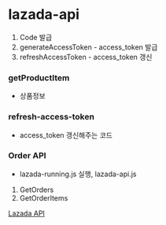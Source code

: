 # lazada-api
1. Code 발급
2. generateAccessToken - access_token 발급
3. refreshAccessToken - access_token 갱신

### getProductItem
- 상품정보

### refresh-access-token
- access_token 갱신해주는 코드

### Order API
- lazada-running.js 실행, lazada-api.js

1. GetOrders
2. GetOrderItems

[Lazada API](https://open.lazada.com/apps/doc/api?path=%2Forders%2Fget)